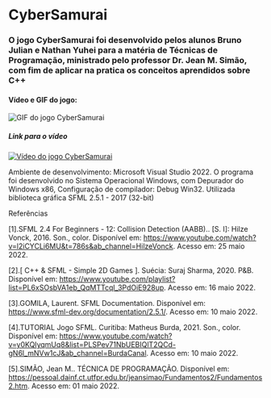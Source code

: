 # CyberSamurai

### O jogo CyberSamurai foi desenvolvido pelos alunos Bruno Julian e Nathan Yuhei para a matéria de Técnicas de Programação, ministrado pelo professor Dr. Jean M. Simão, com fim de aplicar na pratica os conceitos aprendidos sobre C++

#### Vídeo e GIF do jogo: 

![GIF do jogo CyberSamurai](https://github.com/brunojln/CyberSamurai/blob/master/CyberSamuraiGIF.gif)


##### Link para o vídeo
[![Vídeo do jogo CyberSamurai](https://img.youtube.com/vi/cYPXLD_HRfk/mqdefault.jpg)](https://youtu.be/cYPXLD_HRfk)


Ambiente de desenvolvimento: Microsoft Visual Studio 2022.
O programa foi desenvolvido no Sistema Operacional Windows, com Depurador do Windows x86, Configuração de compilador: Debug Win32.
Utilizada biblioteca gráfica SFML 2.5.1 - 2017 (32-bit)

 Referências	

  [1].SFML 2.4 For Beginners - 12: Collision Detection (AABB).. [S. I]: Hilze Vonck, 2016. Son., color.
  Disponível em: https://www.youtube.com/watch?v=l2iCYCLi6MU&t=786s&ab_channel=HilzeVonck. Acesso em: 25 maio 2022.

  [2].[ C++ & SFML - Simple 2D Games ]. Suécia: Suraj Sharma, 2020. P&B.
  Disponível em: https://www.youtube.com/playlist?list=PL6xSOsbVA1eb_QqMTTcql_3PdOiE928up. Acesso em: 16 maio 2022.

  [3].GOMILA, Laurent. SFML Documentation.
  Disponível em: https://www.sfml-dev.org/documentation/2.5.1/. Acesso em: 10 maio 2022.

  [4].TUTORIAL Jogo SFML. Curitiba: Matheus Burda, 2021. Son., color.
  Disponível em: https://www.youtube.com/watch?v=y0KQIyqmUq8&list=PLSPev71NbUEBIQlT2QCd-gN6l_mNVw1cJ&ab_channel=BurdaCanal. Acesso em: 10 maio 2022.

  [5].SIMÃO, Jean M.. TÉCNICA DE PROGRAMAÇÃO.
  Disponível em: https://pessoal.dainf.ct.utfpr.edu.br/jeansimao/Fundamentos2/Fundamentos2.htm. Acesso em: 01 maio 2022.
